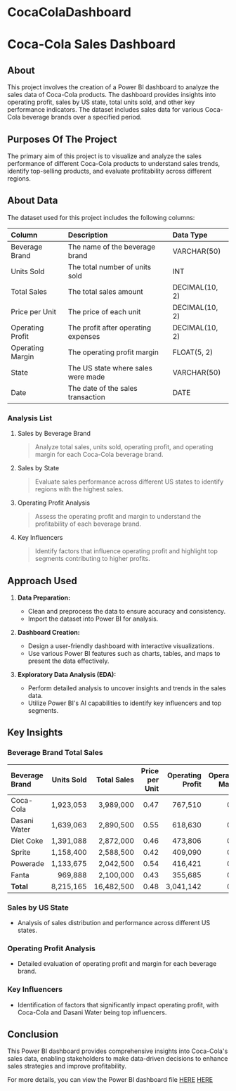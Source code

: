 # CocaColaDashboard

# Coca-Cola Sales Dashboard

## About

This project involves the creation of a Power BI dashboard to analyze the sales data of Coca-Cola products. The dashboard provides insights into operating profit, sales by US state, total units sold, and other key performance indicators. The dataset includes sales data for various Coca-Cola beverage brands over a specified period.

## Purposes Of The Project

The primary aim of this project is to visualize and analyze the sales performance of different Coca-Cola products to understand sales trends, identify top-selling products, and evaluate profitability across different regions.

## About Data

The dataset used for this project includes the following columns:

| Column            | Description                              | Data Type      |
| :---------------- | :--------------------------------------- | :------------- |
| Beverage Brand    | The name of the beverage brand           | VARCHAR(50)    |
| Units Sold        | The total number of units sold           | INT            |
| Total Sales       | The total sales amount                   | DECIMAL(10, 2) |
| Price per Unit    | The price of each unit                   | DECIMAL(10, 2) |
| Operating Profit  | The profit after operating expenses      | DECIMAL(10, 2) |
| Operating Margin  | The operating profit margin              | FLOAT(5, 2)    |
| State             | The US state where sales were made       | VARCHAR(50)    |
| Date              | The date of the sales transaction        | DATE           |

### Analysis List

1. Sales by Beverage Brand
   > Analyze total sales, units sold, operating profit, and operating margin for each Coca-Cola beverage brand.

2. Sales by State
   > Evaluate sales performance across different US states to identify regions with the highest sales.

3. Operating Profit Analysis
   > Assess the operating profit and margin to understand the profitability of each beverage brand.

4. Key Influencers
   > Identify factors that influence operating profit and highlight top segments contributing to higher profits.

## Approach Used

1. **Data Preparation:**
   - Clean and preprocess the data to ensure accuracy and consistency.
   - Import the dataset into Power BI for analysis.

2. **Dashboard Creation:**
   - Design a user-friendly dashboard with interactive visualizations.
   - Use various Power BI features such as charts, tables, and maps to present the data effectively.

3. **Exploratory Data Analysis (EDA):**
   - Perform detailed analysis to uncover insights and trends in the sales data.
   - Utilize Power BI's AI capabilities to identify key influencers and top segments.

## Key Insights

### Beverage Brand Total Sales

| Beverage Brand | Units Sold | Total Sales | Price per Unit | Operating Profit | Operating Margin |
| :------------- | ----------:| -----------:| --------------:| ----------------:| ----------------:|
| Coca-Cola      | 1,923,053  | 3,989,000   | 0.47           | 767,510          | 0.39             |
| Dasani Water   | 1,639,063  | 2,890,500   | 0.55           | 618,630          | 0.38             |
| Diet Coke      | 1,391,088  | 2,872,000   | 0.46           | 473,806          | 0.35             |
| Sprite         | 1,158,400  | 2,588,500   | 0.42           | 409,090          | 0.35             |
| Powerade       | 1,133,675  | 2,042,500   | 0.54           | 416,421          | 0.36             |
| Fanta          | 969,888    | 2,100,000   | 0.43           | 355,685          | 0.37             |
| **Total**      | 8,215,165  | 16,482,500  | 0.48           | 3,041,142        | 0.37             |

### Sales by US State

- Analysis of sales distribution and performance across different US states.

### Operating Profit Analysis

- Detailed evaluation of operating profit and margin for each beverage brand.

### Key Influencers

- Identification of factors that significantly impact operating profit, with Coca-Cola and Dasani Water being top influencers.

## Conclusion

This Power BI dashboard provides comprehensive insights into Coca-Cola's sales data, enabling stakeholders to make data-driven decisions to enhance sales strategies and improve profitability.

For more details, you can view the Power BI dashboard file [HERE](https://github.com/Dilan-GitHub/CocaColaDashboard/blob/main/Coca%20Cola%20Sales%20Dashboard.pbix) [HERE](https://github.com/Dilan-GitHub/CocaColaDashboard/blob/main/Coca%20Cola%20Sales%20Dashboard.pdf)
